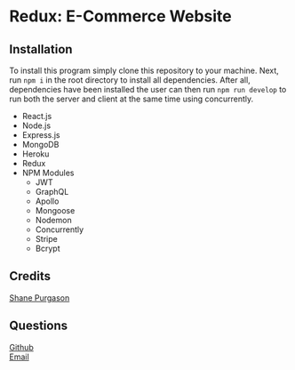 # Redux: E-Commerce Website

## Installation
To install this program simply clone this repository to your machine. Next, run `npm i` in the root directory to install all dependencies.  After all, dependencies have been installed the user can then run `npm run develop` to run both the server and client at the same time using concurrently.

<ul>
  <li>React.js</li>
  <li>Node.js</li>
  <li>Express.js</li>
  <li>MongoDB</li>
  <li>Heroku</li>
  <li>Redux</li>
  <li>NPM Modules
<ul>
  <li>JWT</li>
  <li>GraphQL</li>
  <li>Apollo</li>
  <li>Mongoose</li>
  <li>Nodemon</li>
  <li>Concurrently</li>
  <li>Stripe</li>
  <li>Bcrypt</li>

  </ul>
</ul>

## Credits
[Shane Purgason](https://github.com/spurgason)

## Questions
[Github](https://github.com/spurgason) <br>
[Email](mailto:shanepurgason.98@gmail.com)
